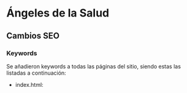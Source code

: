 # Ángeles de la Salud
## Cambios SEO

### Keywords
Se añadieron keywords a todas las páginas del sitio, siendo estas las listadas a continuación:

- index.html: <meta name="description" content="En Farmacias Ángeles de la Salud tenemos los mejores productos a los mejores precios y estamos respaldados por más de 20 años de historia.">
